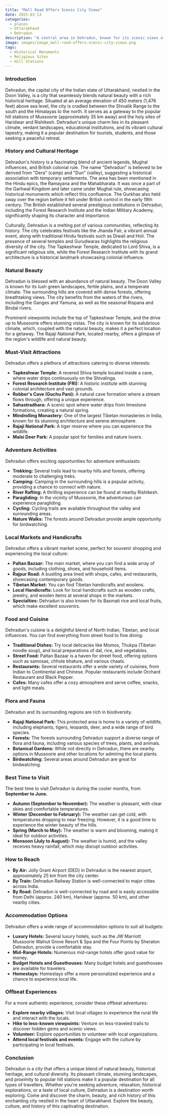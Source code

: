 ```yaml
---
title: "Mall Road Offers Scenic City Views"
date: 2025-03-13
categories:
  - places
  - Uttarakhand
  - Dehradun
description: "A central area in Dehradun, known for its scenic views of the Ganges and Tons rivers, lined with shops and cafes."
image: images/image_mall-road-offers-scenic-city-views.png
tags: 
  - Historical Monuments
  - Religious Sites
  - Hill Stations
---
```



### **Introduction**

Dehradun, the capital city of the Indian state of Uttarakhand, nestled in the Doon Valley, is a city that seamlessly blends natural beauty with a rich historical heritage. Situated at an average elevation of 450 meters (1,476 feet) above sea level, the city is cradled between the Shivalik Range to the south and the Himalayas to the north.  It serves as a gateway to the popular hill stations of Mussoorie (approximately 35 km away) and the holy sites of Haridwar and Rishikesh. Dehradun's unique charm lies in its pleasant climate, verdant landscapes, educational institutions, and its vibrant cultural tapestry, making it a popular destination for tourists, students, and those seeking a peaceful retreat.

### **History and Cultural Heritage**

Dehradun's history is a fascinating blend of ancient legends, Mughal influences, and British colonial rule. The name "Dehradun" is believed to be derived from "Dera" (camp) and "Dun" (valley), suggesting a historical association with temporary settlements. The area has been mentioned in the Hindu epics, the Ramayana and the Mahabharata.  It was once a part of the Garhwal Kingdom and later came under Mughal rule, showcasing historical monuments which reflect this confluence.  The Gurkhas also held sway over the region before it fell under British control in the early 19th century. The British established several prestigious institutions in Dehradun, including the Forest Research Institute and the Indian Military Academy, significantly shaping its character and importance.

Culturally, Dehradun is a melting pot of various communities, reflecting its history.  The city celebrates festivals like the Jhanda Fair, a vibrant annual event, along with traditional Hindu festivals such as Diwali and Holi. The presence of several temples and Gurudwaras highlights the religious diversity of the city.  The Tapkeshwar Temple, dedicated to Lord Shiva, is a significant religious site, while the Forest Research Institute with its grand architecture is a historical landmark showcasing colonial influence.

### **Natural Beauty**

Dehradun is blessed with an abundance of natural beauty. The Doon Valley is known for its lush green landscapes, fertile plains, and a temperate climate. The surrounding hills are covered with dense forests, offering breathtaking views. The city benefits from the waters of the rivers, including the Ganges and Yamuna, as well as the seasonal Rispana and Bindal rivers. 



Prominent viewpoints include the top of Tapkeshwar Temple, and the drive up to Mussoorie offers stunning vistas. The city is known for its salubrious climate, which, coupled with the natural beauty, makes it a perfect location for a getaway. The Rajaji National Park, located nearby, offers a glimpse of the region's wildlife and natural beauty.

### **Must-Visit Attractions**

Dehradun offers a plethora of attractions catering to diverse interests:

*   **Tapkeshwar Temple:** A revered Shiva temple located inside a cave, where water drips continuously on the Shivalinga.
*   **Forest Research Institute (FRI):**  A historic institute with stunning colonial architecture and vast grounds.
*   **Robber's Cave (Guchu Pani):** A natural cave formation where a stream flows through, offering a unique experience.
*   **Sahastradhara:**  A scenic spot where water drips from limestone formations, creating a natural spring.
*   **Mindrolling Monastery:** One of the largest Tibetan monasteries in India, known for its stunning architecture and serene atmosphere.
*   **Rajaji National Park:** A tiger reserve where you can experience the wildlife.
*   **Malsi Deer Park:** A popular spot for families and nature lovers.

### **Adventure Activities**

Dehradun offers exciting opportunities for adventure enthusiasts:

*   **Trekking:** Several trails lead to nearby hills and forests, offering moderate to challenging treks.
*   **Camping:** Camping in the surrounding hills is a popular activity, providing a chance to connect with nature.
*   **River Rafting:**  A thrilling experience can be found at nearby Rishikesh.
*   **Paragliding:**  In the vicinity of Mussoorie, the adventurous can experience paragliding.
*   **Cycling:** Cycling trails are available throughout the valley and surrounding areas.
*   **Nature Walks:** The forests around Dehradun provide ample opportunity for birdwatching.

### **Local Markets and Handicrafts**

Dehradun offers a vibrant market scene, perfect for souvenir shopping and experiencing the local culture:

*   **Paltan Bazaar:** The main market, where you can find a wide array of goods, including clothing, shoes, and household items.
*   **Rajpur Road:** A bustling area lined with shops, cafes, and restaurants, showcasing contemporary goods.
*   **Tibetan Market:** You can find Tibetan handicrafts and woolens.
*   **Local Handicrafts:** Look for local handicrafts such as wooden crafts, jewelry, and woolen items at several shops in the markets.
*   **Specialties:** Dehradun is also known for its Basmati rice and local fruits, which make excellent souvenirs.

### **Food and Cuisine**

Dehradun's cuisine is a delightful blend of North Indian, Tibetan, and local influences.  You can find everything from street food to fine dining:

*   **Traditional Dishes:** Try local delicacies like Momos, Thukpa (Tibetan noodle soup), and local preparations of dal, rice, and vegetables.
*   **Street Food:** Paltan Bazaar is a haven for street food, offering options such as samosas, chhole bhature, and various chaats.
*   **Restaurants:** Several restaurants offer a wide variety of cuisines, from Indian to Continental and Chinese. Popular restaurants include Orchard Restaurant and Black Pepper.
*   **Cafes:** Many cafes offer a cozy atmosphere and serve coffee, snacks, and light meals.

### **Flora and Fauna**

Dehradun and its surrounding regions are rich in biodiversity.

*   **Rajaji National Park:**  This protected area is home to a variety of wildlife, including elephants, tigers, leopards, deer, and a wide range of bird species.
*   **Forests:** The forests surrounding Dehradun support a diverse range of flora and fauna, including various species of trees, plants, and animals.
*   **Botanical Gardens:** While not directly in Dehradun, there are nearby options in Mussoorie and other locations for admiring the local plants.
*   **Birdwatching:** Several areas around Dehradun are great for birdwatching.

### **Best Time to Visit**

The best time to visit Dehradun is during the cooler months, from **September to June.**

*   **Autumn (September to November):** The weather is pleasant, with clear skies and comfortable temperatures.
*   **Winter (December to February):** The weather can get cold, with temperatures dropping to near freezing. However, it is a good time to experience the winter beauty of the hills.
*   **Spring (March to May):** The weather is warm and blooming, making it ideal for outdoor activities.
*   **Monsoon (July to August):** The weather is humid, and the valley receives heavy rainfall, which may disrupt outdoor activities.

### **How to Reach**

*   **By Air:** Jolly Grant Airport (DED) in Dehradun is the nearest airport, approximately 25 km from the city center.
*   **By Train:** Dehradun Railway Station is well-connected to major cities across India.
*   **By Road:** Dehradun is well-connected by road and is easily accessible from Delhi (approx. 240 km), Haridwar (approx. 50 km), and other nearby cities.

### **Accommodation Options**

Dehradun offers a wide range of accommodation options to suit all budgets:

*   **Luxury Hotels:** Several luxury hotels, such as the JW Marriott Mussoorie Walnut Grove Resort & Spa and the Four Points by Sheraton Dehradun, provide a comfortable stay.
*   **Mid-Range Hotels:** Numerous mid-range hotels offer good value for money.
*   **Budget Hotels and Guesthouses:** Many budget hotels and guesthouses are available for travelers.
*   **Homestays:** Homestays offer a more personalized experience and a chance to experience local life.

### **Offbeat Experiences**

For a more authentic experience, consider these offbeat adventures:

*   **Explore nearby villages:** Visit local villages to experience the rural life and interact with the locals.
*   **Hike to less-known viewpoints:** Venture on less-traveled trails to discover hidden gems and scenic views.
*   **Volunteer:** Explore opportunities to volunteer with local organizations.
*   **Attend local festivals and events:** Engage with the culture by participating in local festivals.

### **Conclusion**

Dehradun is a city that offers a unique blend of natural beauty, historical heritage, and cultural diversity. Its pleasant climate, stunning landscapes, and proximity to popular hill stations make it a popular destination for all types of travellers. Whether you're seeking adventure, relaxation, historical explorations, or a taste of local culture, Dehradun is a destination worth exploring. Come and discover the charm, beauty, and rich history of this enchanting city nestled in the heart of Uttarakhand.  Explore the beauty, culture, and history of this captivating destination.


